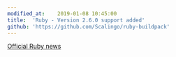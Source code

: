 ```yaml
---
modified_at:	2019-01-08 10:45:00
title:	'Ruby - Version 2.6.0 support added'
github: 'https://github.com/Scalingo/ruby-buildpack'
---
```


[Official Ruby news](https://www.ruby-lang.org/en/news/2018/12/25/ruby-2-6-0-released/)
